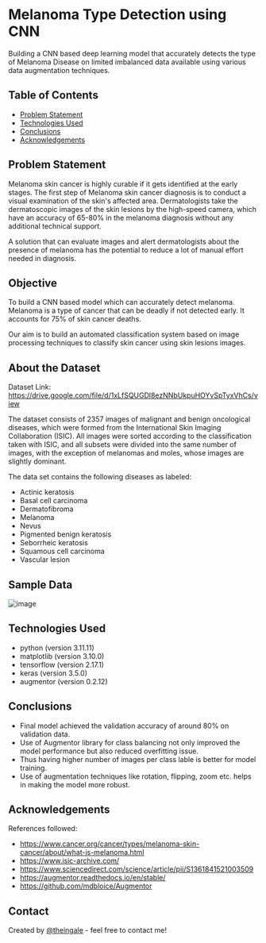# Melanoma Type Detection using CNN
Building a CNN based deep learning model that accurately detects the type of Melanoma Disease on limited imbalanced data available using various data augmentation techniques.

## Table of Contents
* [Problem Statement](#problem-statement)
* [Technologies Used](#technologies-used)
* [Conclusions](#conclusions)
* [Acknowledgements](#acknowledgements)


## Problem Statement

Melanoma skin cancer is highly curable if it gets identified at the early stages. The first step of Melanoma skin cancer diagnosis is to conduct a visual examination of the skin's affected area. Dermatologists take the dermatoscopic images of the skin lesions by the high-speed camera, which have an accuracy of 65-80% in the melanoma diagnosis without any additional technical support.

A solution that can evaluate images and alert dermatologists about the presence of melanoma has the potential to reduce a lot of manual effort needed in diagnosis.

## Objective

To build a CNN based model which can accurately detect melanoma. Melanoma is a type of cancer that can be deadly if not detected early. It accounts for 75% of skin cancer deaths.

Our aim is to build an automated classification system based on image processing techniques to classify skin cancer using skin lesions images.

## About the Dataset

Dataset Link: https://drive.google.com/file/d/1xLfSQUGDl8ezNNbUkpuHOYvSpTyxVhCs/view

The dataset consists of 2357 images of malignant and benign oncological diseases, which were formed from the International Skin Imaging Collaboration (ISIC). All images were sorted according to the classification taken with ISIC, and all subsets were divided into the same number of images, with the exception of melanomas and moles, whose images are slightly dominant.

The data set contains the following diseases as labeled:

- Actinic keratosis
- Basal cell carcinoma
- Dermatofibroma
- Melanoma
- Nevus
- Pigmented benign keratosis
- Seborrheic keratosis
- Squamous cell carcinoma
- Vascular lesion

## Sample Data
![image](https://github.com/user-attachments/assets/a0ee9a17-788a-49ac-b91c-2977d4118899)

## Technologies Used

- python (version 3.11.11)
- matplotlib (version  3.10.0)
- tensorflow (version 2.17.1)
- keras (version 3.5.0)
- augmentor (version 0.2.12)

## Conclusions
- Final model achieved the validation accuracy of around 80% on validation data.
- Use of Augmentor library for class balancing not only improved the model performance but also reduced overfitting issue.
- Thus having higher number of images per class lable is better for model training.
- Use of augmentation techniques like rotation, flipping, zoom etc. helps in making the model more robust.

## Acknowledgements

References followed:
- https://www.cancer.org/cancer/types/melanoma-skin-cancer/about/what-is-melanoma.html
- https://www.isic-archive.com/
- https://www.sciencedirect.com/science/article/pii/S1361841521003509
- https://augmentor.readthedocs.io/en/stable/
- https://github.com/mdbloice/Augmentor 

## Contact
Created by [@theingale](https://github.com/theingale) - feel free to contact me!
  
